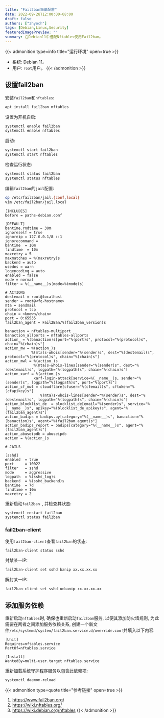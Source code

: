 ```yaml
---
title: "Fail2ban简单配置"
date: 2022-09-28T12:00:00+08:00
draft: false
authors: ["zhyoch"]
tags: [Debian,Linux,Security]
featuredImagePreview: ""
summary: 在Debian11中搭配Nftables使用Fail2ban。
---
```


{{< admonition type=info title="运行环境" open=true >}}
- 系统: Debian 11。
- 用户: `root`用户。
{{< /admonition >}}

## 设置fail2ban

安装`fail2ban`和`nftables`: 

```bash
apt install fail2ban nftables
```

设置为开机自启: 

```bash
systemctl enable fail2ban
systemctl enable nftables
```

启动: 

```bash
systemctl start fail2ban
systemctl start nftables
```

检查运行状态: 

```bash
systemctl status fail2ban
systemctl status nftables
```

编辑`fail2ban`的`jail`配置: 

```bash
cp /etc/fail2ban/jail.{conf,local}
vim /etc/fail2ban/jail.local
```

```
[INCLUDES]
before = paths-debian.conf

[DEFAULT]
bantime.rndtime = 30m
ignoreself = true
ignoreip = 127.0.0.1/8 ::1
ignorecommand =
bantime  = 10m
findtime  = 10m
maxretry = 5
maxmatches = %(maxretry)s
backend = auto
usedns = warn
logencoding = auto
enabled = false
mode = normal
filter = %(__name__)s[mode=%(mode)s]

# ACTIONS
destemail = root@localhost
sender = root@<fq-hostname>
mta = sendmail
protocol = tcp
chain = <known/chain>
port = 0:65535
fail2ban_agent = Fail2Ban/%(fail2ban_version)s

banaction = nftables-multiport
banaction_allports = nftables-allports
action_ = %(banaction)s[port="%(port)s", protocol="%(protocol)s", chain="%(chain)s"]
action_mw = %(action_)s
            %(mta)s-whois[sender="%(sender)s", dest="%(destemail)s", protocol="%(protocol)s", chain="%(chain)s"]
action_mwl = %(action_)s
             %(mta)s-whois-lines[sender="%(sender)s", dest="%(destemail)s", logpath="%(logpath)s", chain="%(chain)s"]
action_xarf = %(action_)s
             xarf-login-attack[service=%(__name__)s, sender="%(sender)s", logpath="%(logpath)s", port="%(port)s"]
action_cf_mwl = cloudflare[cfuser="%(cfemail)s", cftoken="%(cfapikey)s"]
                %(mta)s-whois-lines[sender="%(sender)s", dest="%(destemail)s", logpath="%(logpath)s", chain="%(chain)s"]
action_blocklist_de  = blocklist_de[email="%(sender)s", service="%(__name__)s", apikey="%(blocklist_de_apikey)s", agent="%(fail2ban_agent)s"]
action_badips = badips.py[category="%(__name__)s", banaction="%(banaction)s", agent="%(fail2ban_agent)s"]
action_badips_report = badips[category="%(__name__)s", agent="%(fail2ban_agent)s"]
action_abuseipdb = abuseipdb
action = %(action_)s

# JAILS

[sshd]
enabled  = true
port     = 10022
filter   = sshd
mode     = aggressive
logpath  = %(sshd_log)s
backend  = %(sshd_backend)s
bantime  = 7d
findtime = 10m
maxretry = 2
```

重新启动`fail2ban `, 并检查其状态: 

```bash
systemctl restart fail2ban
systemctl status fail2ban
```

### fail2ban-client

使用`fail2ban-client`查看`fail2ban`的状态: 

```bash
fail2ban-client status sshd
```

封禁某一IP: 

```bash
fail2ban-client set sshd banip xx.xx.xx.xx
```

解封某一IP: 

```bash
fail2ban-client set sshd unbanip xx.xx.xx.xx
```

## 添加服务依赖

重新启动`nftables`时, 确保也重新启动`fail2ban`服务, 以便其添加防火墙规则, 为此需要在两者之间添加服务依赖关系, 创建一个新文件`/etc/systemd/system/fail2ban.service.d/override.conf`并填入以下内容: 

```
[Unit]
Requires=nftables.service
PartOf=nftables.service

[Install]
WantedBy=multi-user.target nftables.service
```

重新加载系统守护程序服务以包含此依赖项: 

```bash
systemctl daemon-reload
```

{{< admonition type=quote title="参考链接" open=true >}}
1. https://www.fail2ban.org/
2. https://wiki.nftables.org/
3. https://wiki.debian.org/nftables
{{< /admonition >}}

